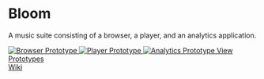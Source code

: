 # Bloom

A music suite consisting of a browser, a player, and an analytics application.

<a href="http://robdixoniii.github.io/Bloom/prototypes/browser/">![Browser Prototype](http://robdixoniii.github.io/Bloom/prototypes/browser.png "Browser Prototype")
![Player Prototype](http://robdixoniii.github.io/Bloom/prototypes/player.png "Player Prototype")
![Analytics Prototype](http://robdixoniii.github.io/Bloom/prototypes/analytics.png "Player Prototype")
[View Prototypes](http://robdixoniii.github.io/Bloom/prototypes/)  
[Wiki](https://github.com/RobDixonIII/Bloom/wiki)
